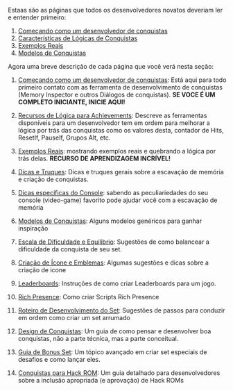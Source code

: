 Estaas são as páginas que todos os desenvolvedores novatos deveriam ler e entender primeiro:

1. [Começando como um desenvolvedor de conquistas](/pt/developer-docs/getting-started-as-an-achievement-developer.html)
2. [Características de Lógicas de Conquistas](/pt/orphaned/achievement-logic-features.html)
3. [Exemplos Reais](/pt/developer-docs/real-examples.html)
4. [Modelos de Conquistas](/pt/developer-docs/achievement-templates.html)

Agora uma breve descrição de cada página que você verá nesta seção:

1. [Começando como um desenvolvedor de conquistas](/pt/developer-docs/getting-started-as-an-achievement-developer.html): Está aqui para todo primeiro contato com as ferramenta de desenvolvimento de conquistas (Memory Inspector e outros Diálogos de conquistas). **SE VOCE É UM COMPLETO INICIANTE, INICIE AQUI!**

2. [Recursos de Lógica para Achievements](/pt/orphaned/achievement-logic-features.html): Descreve as ferramentas disponíveis para um desenvolvedor tem em ordem para melhorar a lógica por trás das conquistas como os valores desta, contador de Hits, ResetIf, PauseIf, Grupos Alt, etc.

3. [Exemplos Reais](/pt/developer-docs/real-examples.html): mostrando exemplos reais e quebrando a lógica por trás delas. **RECURSO DE APRENDIZAGEM INCRÍVEL!**

4. [Dicas e Truques](/pt/developer-docs/tips-and-tricks.html): Dicas e truques gerais sobre a escavação de memória e criação de conquistas.

5. [Dicas específicas do Console](/pt/developer-docs/console-specific-tips.html): sabendo as peculiariedades do seu console (video-game) favorito pode ajudar você com a escavação de memória

6. [Modelos de Conquistas](/pt/developer-docs/achievement-templates.html): Alguns modelos genéricos para ganhar inspiração

7. [Escala de Dificuldade e Equilibrio](/pt/developer-docs/difficulty-scale-and-balance.html): Sugestões de como balancear a dificuldade da conquista de seu set.

8. [Criação de Ícone e Emblemas](/pt/developer-docs/badge-and-icon-creation.html): Algumas sugestões e dicas sobre a criação de icone

9. [Leaderboards](/pt/developer-docs/leaderboards.html): Instruções de como criar Leaderboards para um jogo.

10. [Rich Presence](/pt/developer-docs/rich-presence.html): Como criar Scripts Rich Presence

11. [Roteiro de Desenvolvimento do Set](/pt/developer-docs/set-development-roadmap.html): Sugestões de passos para conduzir em ordem como criar um set arrumado

12. [Design de Conquistas](/pt/developer-docs/achievement-design.html): Um guia de como pensar e desenvolver boa conquistas, não a parte técnica, mas a parte conceitual.

13. [Guia de Bonus Set](/guidelines/content/subsets.html): Um tópico avançado em criar set especiais de desafios e como lançar eles.

14. [Conquistas para Hack ROM](/guidelines/content/achievements-for-rom-hacks.html): Um guia detalhado para desenvolvedores sobre a inclusão apropriada (e aprovação) de Hack ROMs
